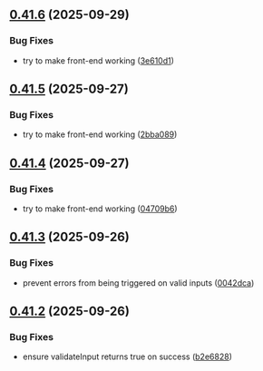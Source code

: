 ## [0.41.6](https://github.com/lucasfernandodev/dragoid/compare/v0.41.5...v0.41.6) (2025-09-29)


### Bug Fixes

* try to make front-end working ([3e610d1](https://github.com/lucasfernandodev/dragoid/commit/3e610d1cad10081cb04cdab687579d8a9f049f44))



## [0.41.5](https://github.com/lucasfernandodev/dragoid/compare/v0.41.4...v0.41.5) (2025-09-27)


### Bug Fixes

* try to make front-end working ([2bba089](https://github.com/lucasfernandodev/dragoid/commit/2bba0892c7e90fa64bc63db846a461a243646246))



## [0.41.4](https://github.com/lucasfernandodev/dragoid/compare/v0.41.3...v0.41.4) (2025-09-27)


### Bug Fixes

* try to make front-end working ([04709b6](https://github.com/lucasfernandodev/dragoid/commit/04709b63946670ed6be8b1d969edf5efd2f5d00c))



## [0.41.3](https://github.com/lucasfernandodev/dragoid/compare/v0.41.2...v0.41.3) (2025-09-26)


### Bug Fixes

* prevent errors from being triggered on valid inputs ([0042dca](https://github.com/lucasfernandodev/dragoid/commit/0042dca6fcc741d35d520fb00a09f8b8e8f75006))



## [0.41.2](https://github.com/lucasfernandodev/dragoid/compare/v0.41.1...v0.41.2) (2025-09-26)


### Bug Fixes

* ensure validateInput returns true on success ([b2e6828](https://github.com/lucasfernandodev/dragoid/commit/b2e6828db0ba9d96f6de2a2fe69e0a8ba510e941))



